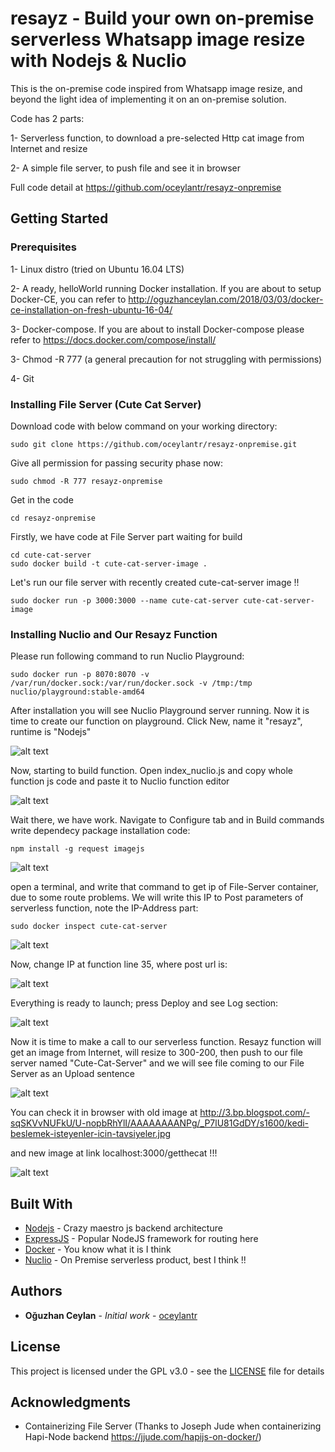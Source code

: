 # resayz - Build your own on-premise serverless Whatsapp image resize with Nodejs & Nuclio

This is the on-premise code inspired from Whatsapp image resize, and beyond the light idea of implementing it on an on-premise solution. 

Code has 2 parts:

1-  Serverless function, to download a pre-selected Http cat image from Internet and resize

2-  A simple file server, to push file and see it in browser

Full code detail at https://github.com/oceylantr/resayz-onpremise

## Getting Started

### Prerequisites

1-  Linux distro (tried on Ubuntu 16.04 LTS)

2-  A ready, helloWorld running Docker installation. If you are about to setup Docker-CE, you can refer to http://oguzhanceylan.com/2018/03/03/docker-ce-installation-on-fresh-ubuntu-16-04/

3- Docker-compose. If you are about to install Docker-compose please refer to https://docs.docker.com/compose/install/

3- Chmod -R 777 (a general precaution for not struggling with permissions)

4- Git

### Installing File Server (Cute Cat Server)

Download code with below command on your working directory:

```
sudo git clone https://github.com/oceylantr/resayz-onpremise.git
```

Give all permission for passing security phase now:

```
sudo chmod -R 777 resayz-onpremise
```

Get in the code 

```
cd resayz-onpremise
```

Firstly, we have code at File Server part waiting for build

```
cd cute-cat-server
sudo docker build -t cute-cat-server-image .
```

Let's run our file server with recently created cute-cat-server image !!

```
sudo docker run -p 3000:3000 --name cute-cat-server cute-cat-server-image
```

### Installing Nuclio and Our Resayz Function

Please run following command to run Nuclio Playground:

```
sudo docker run -p 8070:8070 -v /var/run/docker.sock:/var/run/docker.sock -v /tmp:/tmp nuclio/playground:stable-amd64
```
After installation you will see Nuclio Playground server running. Now it is time to create our function on playground. Click New, name it "resayz", runtime is "Nodejs"

![alt text](1_function_create.png)

Now, starting to build function. Open index_nuclio.js and copy whole function js code and paste it to Nuclio function editor

![alt text](2_function_create.png)

Wait there, we have work. Navigate to Configure tab and in Build commands write dependecy package installation code:

```
npm install -g request imagejs
```

![alt text](3_function_create.png)

open a terminal, and write that command to get ip of File-Server container, due to some route problems. We will write this IP to Post parameters of serverless function, note the IP-Address part:

```
sudo docker inspect cute-cat-server
```

![alt text](4_get_ip_of_file_server.png)

Now, change IP at function line 35, where post url is:

![alt text](5_change_post_ip.png)

Everything is ready to launch; press Deploy and see Log section:

![alt text](6_function_created.png)

Now it is time to make a call to our serverless function. Resayz function will get an image from Internet, will resize to 300-200, then push to our file server named "Cute-Cat-Server" and we will see file coming to our File Server as an Upload sentence

![alt text](7_finale.png)

You can check it in browser with old image at http://3.bp.blogspot.com/-sqSKVvNUFkU/U-nopbRhYlI/AAAAAAAANPg/_P7lU81GdDY/s1600/kedi-beslemek-isteyenler-icin-tavsiyeler.jpg

and new image at link localhost:3000/getthecat !!!


![alt text](8_finale_2.png)

## Built With

* [Nodejs](https://nodejs.org) - Crazy maestro js backend architecture
* [ExpressJS]() - Popular NodeJS framework for routing here
* [Docker](https://www.docker.com/) - You know what it is I think
* [Nuclio]() - On Premise serverless product, best I think !!

## Authors

* **Oğuzhan Ceylan** - *Initial work* - [oceylantr](https://github.com/oceylantr)

## License

This project is licensed under the GPL v3.0 - see the [LICENSE](LICENSE) file for details

## Acknowledgments

* Containerizing File Server (Thanks to Joseph Jude when containerizing Hapi-Node backend https://jjude.com/hapijs-on-docker/)
